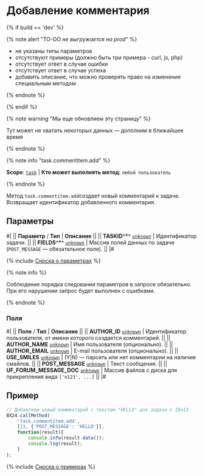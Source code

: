 # Добавление комментария 

{% if build == 'dev' %}

{% note alert "TO-DO _не выгружается на prod_" %}

- не указаны типы параметров
- отсутствуют примеры (должно быть три примера - curl, js, php)
- отсутствует ответ в случае ошибки
- отсутствует ответ в случае успеха
- добавить описание, что можно проверять право на изменение специальным методом

{% endnote %}

{% endif %}

{% note warning "Мы еще обновляем эту страницу" %}

Тут может не хватать некоторых данных — дополним в ближайшее время

{% endnote %}

{% note info "task.commentitem.add" %}

**Scope**: [`task`](../../scopes/permissions.md) | **Кто может выполнять метод**: `любой пользователь`

{% endnote %}

Метод `task.commentitem.add`создает новый комментарий к задаче. Возвращает идентификатор добавленного комментария.

## Параметры

#|
|| **Параметр** / **Тип** | **Описание** ||
|| **TASKID^*^**
[`unknown`](../../data-types.md) | Идентификатор задачи. ||
|| **FIELDS^*^**
[`unknown`](../../data-types.md) | Массив полей данных по задаче (`POST_MESSAGE` — обязательное поле). ||
|#

{% include [Сноска о параметрах](../../../_includes/required.md) %}

{% note info %}

Соблюдение порядка следования параметров в запросе обязательно. При его нарушении запрос будет выполнен с ошибками.

{% endnote %}

### Поля

#|
|| **Поле** / **Тип** | **Описание** ||
|| **AUTHOR_ID**
[`unknown`](../../data-types.md) | Идентификатор пользователя, от имени которого создается комментарий. ||
|| **AUTHOR_NAME**
[`unknown`](../../data-types.md) | Имя пользователя (опционально). ||
|| **AUTHOR_EMAIL**
[`unknown`](../../data-types.md) | E-mail пользователя (опционально). ||
|| **USE_SMILES**
[`unknown`](../../data-types.md) | (Y\|N) — парсить или нет комментарии на наличие смайлов. ||
|| **POST_MESSAGE**
[`unknown`](../../data-types.md) | Текст сообщения. ||
|| **UF_FORUM_MESSAGE_DOC**
[`unknown`](../../data-types.md) | Массив файлов с диска для прикрепления вида `['n123', ...]` ||
|#

## Пример

```js
// Добавляем новый комментарий с текстом "HELLO" для задачи с ID=13
BX24.callMethod(
    'task.commentitem.add',
    [13, {'POST_MESSAGE': 'HELLO'}],
    function(result){
        console.info(result.data());
        console.log(result);
    }
);
```
{% include [Сноска о примерах](../../../_includes/examples.md) %}